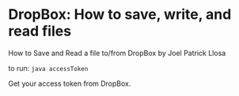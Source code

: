 # DropBox: How to save, write, and read files
How to Save and Read a file to/from DropBox by Joel Patrick Llosa

to run: `java accessToken`

Get your access token from DropBox.
